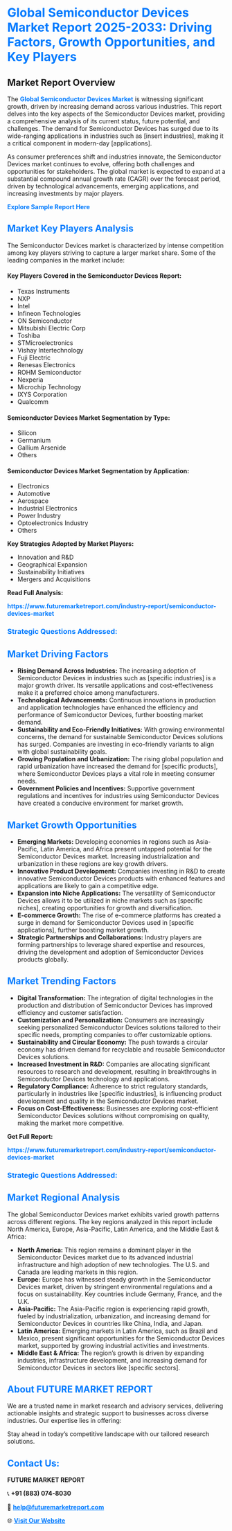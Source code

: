 <h1 style="color: #007BFF;">Global Semiconductor Devices Market Report 2025-2033: Driving Factors, Growth Opportunities, and Key Players</h1>

<section id="overview">
<h2>Market Report Overview</h2>
<p>The <a href="https://www.futuremarketreport.com/industry-report/semiconductor-devices-market" style="color: #007BFF; text-decoration: none;"><strong>Global Semiconductor Devices Market</strong></a> is witnessing significant growth, driven by increasing demand across various industries. This report delves into the key aspects of the Semiconductor Devices market, providing a comprehensive analysis of its current status, future potential, and challenges. The demand for Semiconductor Devices has surged due to its wide-ranging applications in industries such as [insert industries], making it a critical component in modern-day [applications].</p>
<p>As consumer preferences shift and industries innovate, the Semiconductor Devices market continues to evolve, offering both challenges and opportunities for stakeholders. The global market is expected to expand at a substantial compound annual growth rate (CAGR) over the forecast period, driven by technological advancements, emerging applications, and increasing investments by major players.</p>
</section>

<section id="overview">
<p><a href="https://www.futuremarketreport.com/request-sample/reportId=58423" style="color: #007BFF; text-decoration: none;"><strong>Explore Sample Report Here</strong></a></p>
</section>

<section id="key-players">
<h2 style="color: #007BFF;">Market Key Players Analysis</h2>
<p>The Semiconductor Devices market is characterized by intense competition among key players striving to capture a larger market share. Some of the leading companies in the market include:</p>
<h4>Key Players Covered in the Semiconductor Devices Report:</h4>
<ul><li>Texas Instruments</li><li>NXP</li><li>Intel</li><li>Infineon Technologies</li><li>ON Semiconductor</li><li>Mitsubishi Electric Corp</li><li>Toshiba</li><li>STMicroelectronics</li><li>Vishay Intertechnology</li><li>Fuji Electric</li><li>Renesas Electronics</li><li>ROHM Semiconductor</li><li>Nexperia</li><li>Microchip Technology</li><li>IXYS Corporation</li><li>Qualcomm</li></ul>
<h4>Semiconductor Devices Market Segmentation by Type:</h4>
<ul><li>Silicon</li><li>Germanium</li><li>Gallium Arsenide</li><li>Others</li></ul>

<h4>Semiconductor Devices Market Segmentation by Application:</h4>
<ul><li>Electronics</li><li>Automotive</li><li>Aerospace</li><li>Industrial Electronics</li><li>Power Industry</li><li>Optoelectronics Industry</li><li>Others</li></ul>
<p><strong>Key Strategies Adopted by Market Players:</strong></p>
<ul>
<li>Innovation and R&D</li>
<li>Geographical Expansion</li>
<li>Sustainability Initiatives</li>
<li>Mergers and Acquisitions</li>
</ul>
</section>

<section>
<p><strong>Read Full Analysis: </strong></p><a href="https://www.futuremarketreport.com/industry-report/semiconductor-devices-market" style="color: #007BFF; text-decoration: none;"><strong>https://www.futuremarketreport.com/industry-report/semiconductor-devices-market</strong></a>
<h3 style="color: #007BFF;">Strategic Questions Addressed:</h3>
</section>

<section id="driving-factors">
<h2 style="color: #007BFF;">Market Driving Factors</h2>
<ul>
<li><strong>Rising Demand Across Industries:</strong> The increasing adoption of Semiconductor Devices in industries such as [specific industries] is a major growth driver. Its versatile applications and cost-effectiveness make it a preferred choice among manufacturers.</li>
<li><strong>Technological Advancements:</strong> Continuous innovations in production and application technologies have enhanced the efficiency and performance of Semiconductor Devices, further boosting market demand.</li>
<li><strong>Sustainability and Eco-Friendly Initiatives:</strong> With growing environmental concerns, the demand for sustainable Semiconductor Devices solutions has surged. Companies are investing in eco-friendly variants to align with global sustainability goals.</li>
<li><strong>Growing Population and Urbanization:</strong> The rising global population and rapid urbanization have increased the demand for [specific products], where Semiconductor Devices plays a vital role in meeting consumer needs.</li>
<li><strong>Government Policies and Incentives:</strong> Supportive government regulations and incentives for industries using Semiconductor Devices have created a conducive environment for market growth.</li>
</ul>
</section>

<section id="growth-opportunities">
<h2 style="color: #007BFF;">Market Growth Opportunities</h2>
<ul>
<li><strong>Emerging Markets:</strong> Developing economies in regions such as Asia-Pacific, Latin America, and Africa present untapped potential for the Semiconductor Devices market. Increasing industrialization and urbanization in these regions are key growth drivers.</li>
<li><strong>Innovative Product Development:</strong> Companies investing in R&D to create innovative Semiconductor Devices products with enhanced features and applications are likely to gain a competitive edge.</li>
<li><strong>Expansion into Niche Applications:</strong> The versatility of Semiconductor Devices allows it to be utilized in niche markets such as [specific niches], creating opportunities for growth and diversification.</li>
<li><strong>E-commerce Growth:</strong> The rise of e-commerce platforms has created a surge in demand for Semiconductor Devices used in [specific applications], further boosting market growth.</li>
<li><strong>Strategic Partnerships and Collaborations:</strong> Industry players are forming partnerships to leverage shared expertise and resources, driving the development and adoption of Semiconductor Devices products globally.</li>
</ul>
</section>

<section id="trending-factors">
<h2 style="color: #007BFF;">Market Trending Factors</h2>
<ul>
<li><strong>Digital Transformation:</strong> The integration of digital technologies in the production and distribution of Semiconductor Devices has improved efficiency and customer satisfaction.</li>
<li><strong>Customization and Personalization:</strong> Consumers are increasingly seeking personalized Semiconductor Devices solutions tailored to their specific needs, prompting companies to offer customizable options.</li>
<li><strong>Sustainability and Circular Economy:</strong> The push towards a circular economy has driven demand for recyclable and reusable Semiconductor Devices solutions.</li>
<li><strong>Increased Investment in R&D:</strong> Companies are allocating significant resources to research and development, resulting in breakthroughs in Semiconductor Devices technology and applications.</li>
<li><strong>Regulatory Compliance:</strong> Adherence to strict regulatory standards, particularly in industries like [specific industries], is influencing product development and quality in the Semiconductor Devices market.</li>
<li><strong>Focus on Cost-Effectiveness:</strong> Businesses are exploring cost-efficient Semiconductor Devices solutions without compromising on quality, making the market more competitive.</li>
</ul>
</section>

<section>
<p><strong>Get Full Report: </strong></p><a href="https://www.futuremarketreport.com/industry-report/semiconductor-devices-market" style="color: #007BFF; text-decoration: none;"><strong>https://www.futuremarketreport.com/industry-report/semiconductor-devices-market</strong></a>
<h3 style="color: #007BFF;">Strategic Questions Addressed:</h3>
</section>


<section id="regional-analysis">
<h2 style="color: #007BFF;">Market Regional Analysis</h2>
<p>The global Semiconductor Devices market exhibits varied growth patterns across different regions. The key regions analyzed in this report include North America, Europe, Asia-Pacific, Latin America, and the Middle East & Africa:</p>
<ul>
<li><strong>North America:</strong> This region remains a dominant player in the Semiconductor Devices market due to its advanced industrial infrastructure and high adoption of new technologies. The U.S. and Canada are leading markets in this region.</li>
<li><strong>Europe:</strong> Europe has witnessed steady growth in the Semiconductor Devices market, driven by stringent environmental regulations and a focus on sustainability. Key countries include Germany, France, and the U.K.</li>
<li><strong>Asia-Pacific:</strong> The Asia-Pacific region is experiencing rapid growth, fueled by industrialization, urbanization, and increasing demand for Semiconductor Devices in countries like China, India, and Japan.</li>
<li><strong>Latin America:</strong> Emerging markets in Latin America, such as Brazil and Mexico, present significant opportunities for the Semiconductor Devices market, supported by growing industrial activities and investments.</li>
<li><strong>Middle East & Africa:</strong> The region’s growth is driven by expanding industries, infrastructure development, and increasing demand for Semiconductor Devices in sectors like [specific sectors].</li>
</ul>
</section>

<footer>
<h2 style="color: #007BFF;">About FUTURE MARKET REPORT</h2>
<p>We are a trusted name in market research and advisory services, delivering actionable insights and strategic support to businesses across diverse industries. Our expertise lies in offering:</p>

<p>Stay ahead in today’s competitive landscape with our tailored research solutions.</p>

<h2 style="color: #007BFF;">Contact Us:</h2>
<p><strong>FUTURE MARKET REPORT</strong></p>
<p>📞 <strong>+91 (883) 074-8030</strong></p>
<p>📧 <strong><a href="mailto:help@futuremarketreport.com" style="color: #007BFF;">help@futuremarketreport.com</a></strong></p>
<p>🌐 <strong><a href="https://www.futuremarketreport.com/" style="color: #007BFF;">Visit Our Website</a></strong></p>
</footer>